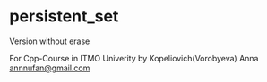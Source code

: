 # persistent_set
Version without erase

For Cpp-Course in ITMO Univerity
by Kopeliovich(Vorobyeva) Anna
annnufan@gmail.com
